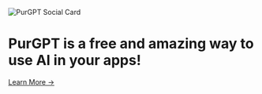 ![PurGPT Social Card](https://raw.githubusercontent.com/Sidd-underscore/purgpt-redesign/main/public/purgpt-social-card.png)

# PurGPT is a free and amazing way to use AI in your apps! 

[Learn More →](https://purgpt-redesign.vercel.app/about)
